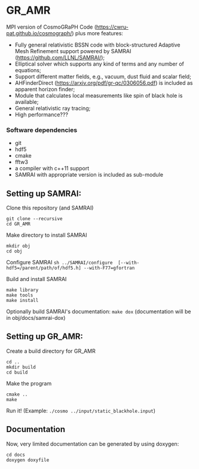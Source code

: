 # GR_AMR
MPI version of CosmoGRaPH Code (https://cwru-pat.github.io/cosmograph/) plus more features:

 - Fully general relativistic BSSN code with block-structured Adaptive Mesh Refinement support powered by SAMRAI (https://github.com/LLNL/SAMRAI/);
 - Elliptical solver which supports any kind of terms and any number of equations;
 - Support different matter fields, e.g., vacuum, dust fluid and scalar field;
 - AHFinderDirect (https://arxiv.org/pdf/gr-qc/0306056.pdf) is included as apparent horizon finder; 
 - Module that calculates local measurements like spin of black hole is available;
 - General relativistic ray tracing;
 - High performance???

### Software dependencies
 - git
 - hdf5
 - cmake
 - fftw3
 - a compiler with c++11 support 
 - SAMRAI with appropriate version is included as sub-module

## Setting up SAMRAI:

Clone this repository (and SAMRAI)
```
git clone --recursive
cd GR_AMR
```

Make directory to install SAMRAI
```
mkdir obj
cd obj
```

Configure SAMRAI
`sh ../SAMRAI/configure  [--with-hdf5=/parent/path/of/hdf5.h] --with-F77=gfortran`

Build and install SAMRAI
```
make library
make tools
make install
```
Optionally build SAMRAI's documentation:
`make dox`
(documentation will be in obj/docs/samrai-dox)


## Setting up GR_AMR:

Create a build directory for GR_AMR
```
cd ..
mkdir build
cd build
```

Make the program
```
cmake ..
make
```

Run it! (Example: `./cosmo ../input/static_blackhole.input`)

## Documentation

Now, very limited documentation can be generated by using doxygen:
```
cd docs
doxygen doxyfile
```

